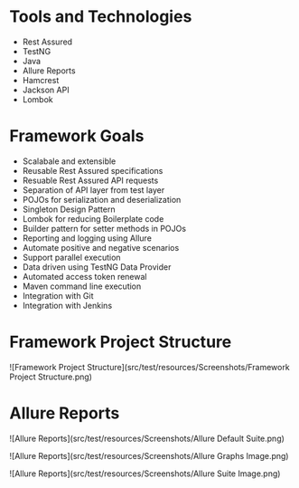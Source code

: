 # Tools and Technologies
- Rest Assured
- TestNG
- Java
- Allure Reports
- Hamcrest
- Jackson API
- Lombok

# Framework Goals
- Scalabale and extensible
- Reusable Rest Assured specifications
- Resuable Rest Assured API requests
- Separation of API layer from test layer
- POJOs for serialization and deserialization
- Singleton Design Pattern
- Lombok for reducing Boilerplate code
- Builder pattern for setter methods in POJOs
- Reporting and logging using Allure
- Automate positive and negative scenarios
- Support parallel execution
- Data driven using TestNG Data Provider
- Automated access token renewal
- Maven command line execution
- Integration with Git
- Integration with Jenkins


# Framework Project Structure
![Framework Project Structure](src/test/resources/Screenshots/Framework Project Structure.png)


# Allure Reports 
![Allure Reports](src/test/resources/Screenshots/Allure Default Suite.png)

![Allure Reports](src/test/resources/Screenshots/Allure Graphs Image.png)

![Allure Reports](src/test/resources/Screenshots/Allure Suite Image.png)